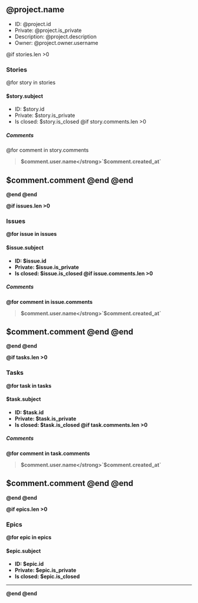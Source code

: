 
## @project.name
- ID: @project.id
- Private: @project.is_private
- Description: @project.description
- Owner: @project.owner.username

@if stories.len >0
### Stories
@for story in stories
#### $story.subject
- ID: $story.id
- Private: $story.is_private
- Is closed: $story.is_closed
@if story.comments.len >0
##### Comments
@for comment in story.comments
> <strong>$comment.user.name</strong>`$comment.created_at`

$comment.comment
@end
@end
---
@end
@end

@if issues.len >0
### Issues
@for issue in issues
#### $issue.subject
- ID: $issue.id
- Private: $issue.is_private
- Is closed: $issue.is_closed
@if issue.comments.len >0
##### Comments
@for comment in issue.comments
> <strong>$comment.user.name</strong>`$comment.created_at`

$comment.comment
@end
@end
---
@end
@end

@if tasks.len >0
### Tasks
@for task in tasks
#### $task.subject
- ID: $task.id
- Private: $task.is_private
- Is closed: $task.is_closed
@if task.comments.len >0
##### Comments
@for comment in task.comments
> <strong>$comment.user.name</strong>`$comment.created_at`

$comment.comment
@end
@end
---
@end
@end

@if epics.len >0

### Epics
@for epic in epics
#### $epic.subject
- ID: $epic.id
- Private: $epic.is_private
- Is closed: $epic.is_closed
---
@end
@end
